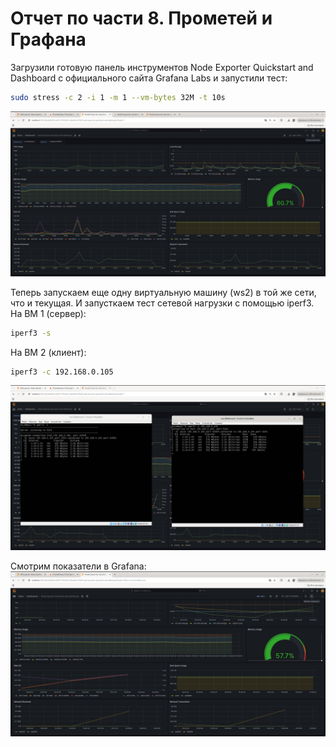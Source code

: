 # Отчет по части 8. Прометей и Графана

Загрузили готовую панель инструментов Node Exporter Quickstart and Dashboard с официального сайта Grafana Labs и запустили тест:
```bash
sudo stress -c 2 -i 1 -m 1 --vm-bytes 32M -t 10s
```
![Панель инструментов Node Exporter Quickstart](img/node-exporter1.png)

Теперь запускаем еще одну виртуальную машину (ws2) в той же сети, что и текущая. И запусткаем тест сетевой нагрузки с помощью iperf3.
На ВМ 1 (сервер):
```bash
iperf3 -s
```

На ВМ 2 (клиент):
```bash
iperf3 -c 192.168.0.105
```

![тест iperf3](img/iperf3.png)

Смотрим показатели в Grafana:
![тест iperf3](img/network.png)


